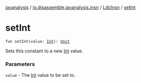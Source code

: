 [javanalysis](../../index.md) / [io.disassemble.javanalysis.insn](../index.md) / [LdcInsn](index.md) / [setInt](./set-int.md)

# setInt

`fun setInt(value: `[`Int`](https://kotlinlang.org/api/latest/jvm/stdlib/kotlin/-int/index.html)`): `[`Unit`](https://kotlinlang.org/api/latest/jvm/stdlib/kotlin/-unit/index.html)

Sets this constant to a new [Int](https://kotlinlang.org/api/latest/jvm/stdlib/kotlin/-int/index.html) value.

### Parameters

`value` - The [Int](https://kotlinlang.org/api/latest/jvm/stdlib/kotlin/-int/index.html) value to be set to.